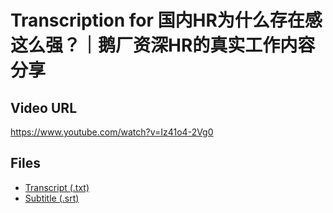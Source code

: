 # Transcription for 国内HR为什么存在感这么强？｜鹅厂资深HR的真实工作内容分享
## Video URL
https://www.youtube.com/watch?v=Iz41o4-2Vg0
 
## Files
- [Transcript (.txt)](./transcript.txt)
- [Subtitle (.srt)](./transcript.srt)
